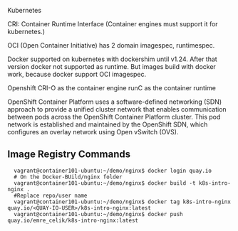 Kubernetes

CRI: Container Runtime Interface (Container engines must support it for kubernetes.)

OCI (Open Container Initiative) has 2 domain imagespec, runtimespec.

Docker supported on kubernetes with dockershim until v1.24. After that version docker not supported as runtime. But images build with docker work, because docker support OCI imagespec.

Openshift CRI-O as the container engine runC as the container runtime

OpenShift Container Platform uses a software-defined networking (SDN) approach to provide a unified cluster network that enables communication between pods across the OpenShift Container Platform cluster. This pod network is established and maintained by the OpenShift SDN, which configures an overlay network using Open vSwitch (OVS).

Image Registry Commands
------------

      vagrant@container101-ubuntu:~/demo/nginx$ docker login quay.io
      # On the Docker-BUild/nginx folder
      vagrant@container101-ubuntu:~/demo/nginx$ docker build -t k8s-intro-nginx .
      #Replace repo/user name
      vagrant@container101-ubuntu:~/demo/nginx$ docker tag k8s-intro-nginx quay.io/<QUAY-IO-USER>/k8s-intro-nginx:latest
      vagrant@container101-ubuntu:~/demo/nginx$ docker push quay.io/emre_celik/k8s-intro-nginx:latest
      
